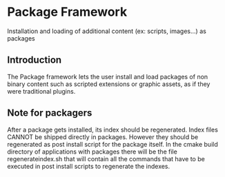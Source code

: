 # Package Framework

Installation and loading of additional content (ex: scripts, images...) as packages

## Introduction
The Package framework lets the user install and load packages of non binary content such as scripted extensions or graphic assets, as if they were traditional plugins.

## Note for packagers
After a package gets installed, its index should be regenerated. Index files CANNOT be shipped directly in packages. However they should be regenerated as post install script for the package itself.
In the cmake build directory of applications with packages there will be the file regenerateindex.sh that will contain all the commands that have to be executed in post install scripts to regenerate the indexes.


